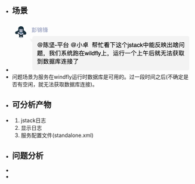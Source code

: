 - ## 场景
- ![image.png](../assets/image_1652858946125_0.png)
- 问题场景为服务在windfly运行时数据库是可用的。过一段时间之后(不确定是否有空闲，就无法获取数据库连接)。
- ## 可分析产物
- 1. jstack日志
  2. 显示日志
  3. 服务配置文件(standalone.xml)
- ## 问题分析
-
-